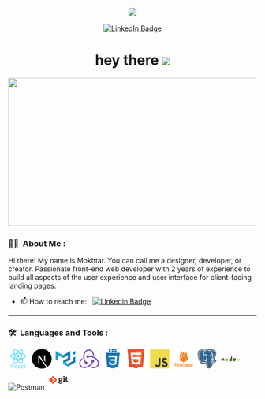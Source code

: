 <!-- ### Hi there 👋 -->

<!--
**MEddarhri/MEddarhri** is a ✨ _special_ ✨ repository because its `README.md` (this file) appears on your GitHub profile.

Here are some ideas to get you started:

- 🔭 I’m currently working on ...
- 🌱 I’m currently learning ...
- 👯 I’m looking to collaborate on ...
- 🤔 I’m looking for help with ...
- 💬 Ask me about ...
- 📫 How to reach me: ...
- 😄 Pronouns: ...
- ⚡ Fun fact: ...
-->



<p align="center"><img src="https://exm-portofolio.vercel.app/images/exm-logo.svg" width="100"/></p>
<p align="center">
<a href="https://www.linkedin.com/in/%F0%9D%98%8C%F0%9D%98%AD-%F0%9D%98%94%F0%9D%98%B0%F0%9D%98%AC%F0%9D%98%A9%F0%9D%98%B5%F0%9D%98%A2%F0%9D%98%B3-%F0%9D%98%8C%F0%9D%98%A5%F0%9D%98%A5%F0%9D%98%A2%F0%9D%98%B3%F0%9D%98%A9%F0%9D%98%B3%F0%9D%98%AA-178451234/"><img src="https://img.shields.io/badge/LinkedIn-blue?style=for-the-badge&logo=linkedin&logoColor=white" alt="LinkedIn Badge"></a>
</p>



<h1 align="center">hey there <img src="https://media.giphy.com/media/hvRJCLFzcasrR4ia7z/giphy.gif" width="30px"></h1>

<p align="center"><img src="https://media.giphy.com/media/dWesBcTLavkZuG35MI/giphy.gif" width="600" height="300"  /></p>

### :woman_technologist: &nbsp;About Me :

Hi there! My name is Mokhtar. You can call me a designer, developer, or creator. Passionate front-end web developer with 2 years of experience to build all aspects of the user experience and user interface for client-facing landing pages.
- 📫 How to reach me: &nbsp; [![Linkedin Badge](https://img.shields.io/badge/-MEddarhri-blue?style=flat&logo=Linkedin&logoColor=white)](https://www.linkedin.com/in/%F0%9D%98%8C%F0%9D%98%AD-%F0%9D%98%94%F0%9D%98%B0%F0%9D%98%AC%F0%9D%98%A9%F0%9D%98%B5%F0%9D%98%A2%F0%9D%98%B3-%F0%9D%98%8C%F0%9D%98%A5%F0%9D%98%A5%F0%9D%98%A2%F0%9D%98%B3%F0%9D%98%A9%F0%9D%98%B3%F0%9D%98%AA-178451234)

---

### 🛠 &nbsp;Languages and Tools :

<p>

<img src="https://github.com/devicons/devicon/blob/master/icons/react/react-original-wordmark.svg" title="React" alt="React" width="40" height="40"/>&nbsp;
<img src="https://github.com/devicons/devicon/blob/master/icons/nextjs/nextjs-original.svg" title="nextjs" alt="nextjs" width="40" height="40"/>&nbsp;
<img src="https://github.com/devicons/devicon/blob/master/icons/materialui/materialui-original.svg" title="Material UI" alt="Material UI" width="40" height="40"/>&nbsp;
<img src="https://github.com/devicons/devicon/blob/master/icons/redux/redux-original.svg" title="Redux" alt="Redux " width="40" height="40"/>&nbsp;
<img src="https://github.com/devicons/devicon/blob/master/icons/css3/css3-plain-wordmark.svg"  title="CSS3" alt="CSS" width="40" height="40"/>&nbsp;
<img src="https://github.com/devicons/devicon/blob/master/icons/html5/html5-original.svg" title="HTML5" alt="HTML" width="40" height="40"/>&nbsp;
<img src="https://github.com/devicons/devicon/blob/master/icons/javascript/javascript-original.svg" title="JavaScript" alt="JavaScript" width="40" height="40"/>&nbsp;
<img src="https://github.com/devicons/devicon/blob/master/icons/firebase/firebase-plain-wordmark.svg" title="Firebase" alt="Firebase" width="40" height="40"/>&nbsp;
<img src="https://github.com/devicons/devicon/blob/master/icons/postgresql/postgresql-original.svg" title="postgresql"  alt="postgresql" width="40" height="40"/>&nbsp;
<img src="https://github.com/devicons/devicon/blob/master/icons/nodejs/nodejs-original-wordmark.svg" title="NodeJS" alt="NodeJS" width="40" height="40"/>&nbsp;
<img src="https://www.vectorlogo.zone/logos/getpostman/getpostman-icon.svg" title="Postman"  alt="Postman" width="40" height="40"/>&nbsp;
<img src="https://github.com/devicons/devicon/blob/master/icons/git/git-original-wordmark.svg" title="Git" alt="Git" width="40" height="40"/>&nbsp;
</p>

